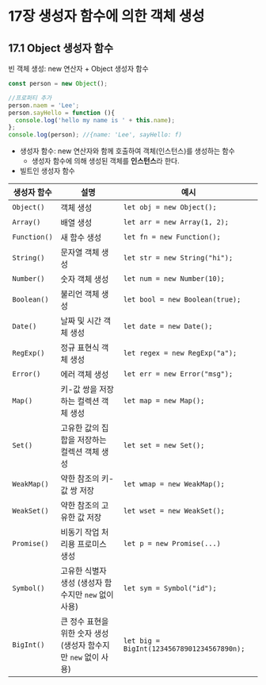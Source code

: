 # 17장 생성자 함수에 의한 객체 생성

## 17.1 Object 생성자 함수
빈 객체 생성: new 연산자 + Object 생성자 함수
```jsx
const person = new Object();

//프로퍼티 추가
person.naem = 'Lee';
person.sayHello = function (){
  console.log('hello my name is ' + this.name);
};
console.log(person); //{name: 'Lee', sayHello: f)
```

- 생성자 함수: new 연산자와 함께 호출하여 객체(인스턴스)를 생성하는 함수
  - 생성자 함수에 의해 생성된 객체를 **인스턴스**라 한다.
- 빌트인 생성자 함수
  
| 생성자 함수       | 설명                                                       | 예시                          |
|------------------|------------------------------------------------------------|-------------------------------|
| `Object()`       | 객체 생성                                                  | `let obj = new Object();`     |
| `Array()`        | 배열 생성                                                  | `let arr = new Array(1, 2);`  |
| `Function()`     | 새 함수 생성                                               | `let fn = new Function();`    |
| `String()`       | 문자열 객체 생성                                           | `let str = new String("hi");` |
| `Number()`       | 숫자 객체 생성                                             | `let num = new Number(10);`   |
| `Boolean()`      | 불리언 객체 생성                                           | `let bool = new Boolean(true);`|
| `Date()`         | 날짜 및 시간 객체 생성                                     | `let date = new Date();`      |
| `RegExp()`       | 정규 표현식 객체 생성                                      | `let regex = new RegExp("a");`|
| `Error()`        | 에러 객체 생성                                             | `let err = new Error("msg");` |
| `Map()`          | 키-값 쌍을 저장하는 컬렉션 객체 생성                      | `let map = new Map();`        |
| `Set()`          | 고유한 값의 집합을 저장하는 컬렉션 객체 생성             | `let set = new Set();`        |
| `WeakMap()`      | 약한 참조의 키-값 쌍 저장                                 | `let wmap = new WeakMap();`   |
| `WeakSet()`      | 약한 참조의 고유한 값 저장                                | `let wset = new WeakSet();`   |
| `Promise()`      | 비동기 작업 처리용 프로미스 생성                          | `let p = new Promise(...)`    |
| `Symbol()`       | 고유한 식별자 생성 (생성자 함수지만 `new` 없이 사용)       | `let sym = Symbol("id");`     |
| `BigInt()`       | 큰 정수 표현을 위한 숫자 생성 (생성자 함수지만 `new` 없이 사용)| `let big = BigInt(12345678901234567890n);` |

